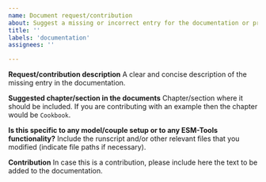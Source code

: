 ```yaml
---
name: Document request/contribution
about: Suggest a missing or incorrect entry for the documentation or provide your own example to be included in the documentation.
title: ''
labels: 'documentation'
assignees: ''

---
```


**Request/contribution description**
A clear and concise description of the missing entry in the documentation.

**Suggested chapter/section in the documents**
Chapter/section where it should be included. If you are contributing with an example then the chapter would be `Cookbook`.

**Is this specific to any model/couple setup or to any ESM-Tools functionality?**
Include the runscript and/or other relevant files that you modified (indicate file paths if necessary).

**Contribution**
In case this is a contribution, please include here the text to be added to the documentation.
